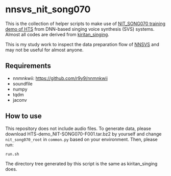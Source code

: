 # nnsvs_nit_song070

This is the collection of helper scripts to make use of [NIT_SONG070 training demo of HTS](http://hts.sp.nitech.ac.jp/?Download) from DNN-based singing voice synthesis (SVS) systems. Almost all codes are derived from [kiritan_singing](https://github.com/r9y9/kiritan_singing).

This is my study work to inspect the data preparation flow of [NNSVS](https://github.com/r9y9/nnsvs) and may not be useful for almost anyone.


## Requirements

- nnmnkwii: https://github.com/r9y9/nnmnkwii
- soundfile
- numpy
- tqdm
- jaconv

## How to use

This repository does not include audio files. To generate data, please download HTS-demo_NIT-SONG070-F001.tar.bz2 by yourself and change `nit_song070_root` in `common.py` based on your environment. Then, please run:

```
run.sh
```

The directory tree generated by this script is the same as kiritan_singing does.
